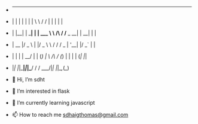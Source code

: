 -  _    _      _ _        __          __        _     _ _ 
- | |  | |    | | |       \ \        / /       | |   | | |
- | |__| | ___| | | ___    \ \  /\  / /__  _ __| | __| | |
- |  __  |/ _ \ | |/ _ \    \ \/  \/ / _ \| '__| |/ _` | |
- | |  | |  __/ | | (_) |    \  /\  / (_) | |  | | (_| |_|
- |_|  |_|\___|_|_|\___/      \/  \/ \___/|_|  |_|\__,_(_)
                                                        

- 👋 Hi, I’m sdht
- 👀 I’m interested in flask
- 🌱 I’m currently learning javascript
- 📫 How to reach me sdhaigthomas@gmail.com

<!---
sdhaigthomas/sdhaigthomas is a ✨ special ✨ repository because its `README.md` (this file) appears on your GitHub profile.
You can click the Preview link to take a look at your changes.
--->
